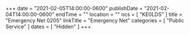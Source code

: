 +++
date = "2021-02-05T14:00:00-0600"
publishDate = "2021-02-04T14:00:00-0600"
endTime = ""
location = ""
ncs = [ "KE0LDS" ]
title = "Emergency Net 0205"
linkTitle = "Emergency Net"
categories = [ "Public Service" ]
dates = [ "Hidden" ]
+++
